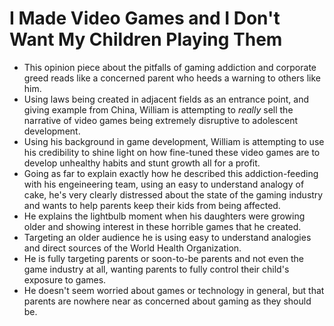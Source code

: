 # I Made Video Games and I Don't Want My Children Playing Them
- This opinion piece about the pitfalls of gaming addiction and corporate greed reads like a concerned parent who heeds a warning to others like him.
- Using laws being created in adjacent fields as an entrance point, and giving example from China, William is attempting to *really* sell the narrative of video games being extremely disruptive to adolescent development.
- Using his background in game development, William is attempting to use his credibility to shine light on how fine-tuned these video games are to develop unhealthy habits and stunt growth all for a profit.
- Going as far to explain exactly how he described this addiction-feeding with his engeineering team, using an easy to understand analogy of cake, he's very clearly distressed about the state of the gaming industry and wants to help parents keep their kids from being affected.
- He explains the lightbulb moment when his daughters were growing older and showing interest in these horrible games that he created.
- Targeting an older audience he is using easy to understand analogies and direct sources of the World Health Organization.
- He is fully targeting parents or soon-to-be parents and not even the game industry at all, wanting parents to fully control their child's exposure to games.
- He doesn't seem worried about games or technology in general, but that parents are nowhere near as concerned about gaming as they should be.